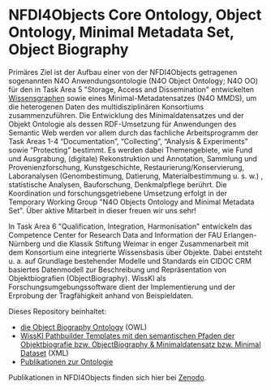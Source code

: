 # NFDI4Objects Core Ontology, Object Ontology, Minimal Metadata Set, Object Biography

Primäres Ziel ist der Aufbau einer von der NFDI4Objects getragenen sogenannten N4O Anwendungsontologie (N4O Object Ontology; N4O OO) für den in Task Area 5 "Storage, Access and Dissemination" entwickelten [Wissensgraphen](https://github.com/nfdi4objects/n4o-graph) sowie eines Minimal-Metadatensatzes (N4O MMDS), um die heterogenen Daten des multidisziplinären Konsortiums zusammenzuführen. Die Entwicklung des Minimaldatensatzes und der Objekt Ontologie als dessen RDF-Umsetzung für Anwendungen des Semantic Web werden vor allem durch das fachliche Arbeitsprogramm der Task Areas 1-4 “Documentation”, “Collecting”, “Analysis & Experiments” sowie “Protecting” bestimmt. Es werden dabei Themengebiete, wie Fund und Ausgrabung, (digitale) Rekonstruktion und Annotation, Sammlung und Provenienzforschung, Kunstgeschichte, Restaurierung/Konservierung, Laboranalysen (Genombestimung, Datierung, Materialbestimmung u. s. w.) , statistische Analysen, Bauforschung, Denkmalpflege berührt. Die Koordination und forschungsgetriebene Umsetzung erfolgt in der Temporary Working Group "N4O Objects Ontology and Minimal Metadata Set". Über aktive Mitarbeit in dieser freuen wir uns sehr!

In Task Area 6 "Qualification, Integration, Harmonisation" entwickeln das Competence Center for Research Data and Information der FAU Erlangen-Nürnberg und die Klassik Stiftung Weimar in enger Zusammenarbeit mit dem Konsortium eine integrierte Wissensbasis über Objekte. Dabei entsteht u. a. auf Grundlage bestehender Modelle und Standards ein CIDOC CRM basiertes Datenmodell zur Beschreibung und Repräsentation von Objektbiografien (ObjectBiography). WissKI als Forschungsumgebungssoftware dient der Implementierung und der Erprobung der Tragfähigkeit anhand von Beispieldaten. 
 
Dieses Repository beinhaltet: 

- [die Object Biography Ontology](nfdi4objects.rdf) (OWL)
- [WissKI Pathbuilder Templates mit den semantischen Pfaden der Objektbiografie bzw. ObjectBiography & Minimaldatensatz bzw. Minimal Dataset](pathbuilder_template_objectbiography) (XML)
- [Publikationen zur Ontologie](presentations)

Publikationen in NFDI4Objects finden sich hier bei [Zenodo](https://zenodo.org/communities/nfdi4objects/records?q=&l=list&p=1&s=10&sort=newest).
